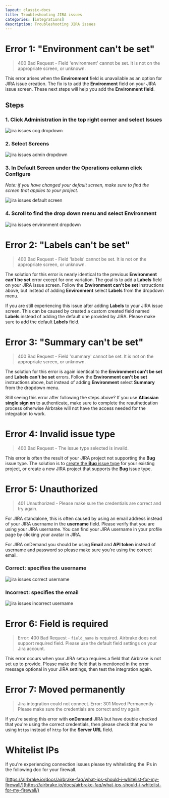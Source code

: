 ```yaml
---
layout: classic-docs
title: Troubleshooting JIRA issues
categories: [integrations]
description: Troubleshooting JIRA issues
---
```


# Error 1: "Environment can't be set"

>400 Bad Request - Field 'environment' cannot be set. It is not on the appropriate screen, or unknown.

This error arises when the **Environment** field is unavailable as an option
for JIRA issue creation.
The fix is to add the **Environment** field on your JIRA issue screen. These
next steps will help you add the **Environment field**.

## Steps

### 1. Click **Administration** in the top right corner and select **Issues**

![jira issues cog dropdown](/docs/assets/img/docs/integrations/jira_issues_cog_dropdown.png)

### 2. Select **Screens**

![jira issues admin dropdown](/docs/assets/img/docs/integrations/jira_issues_admin_dropdown.png)

### 3. In **Default Screen** under the **Operations** column click **Configure**
*Note: if you have changed your default screen, make sure to find the screen
that applies to your project.*

![jira issues default screen](/docs/assets/img/docs/integrations/jira_issues_default_screen.png)

### 4. Scroll to find the drop down menu and select **Environment**

![jira issues environment dropdown](/docs/assets/img/docs/integrations/jira_issues_environment_dropdown.png)

# Error 2: "Labels can't be set"

>400 Bad Request - Field 'labels' cannot be set. It is not on the appropriate screen, or unknown.

The solution for this error is nearly identical to the previous **Environment
can't be set** error except for one variation. The goal is to add a **Labels**
field on your JIRA issue screen. Follow the **Environment can't be set**
instructions above, but instead of adding **Environment** select **Labels**
from the dropdown menu.

If you are still experiencing this issue after adding **Labels** to your JIRA
issue screen. This can be caused by created a custom created field named
**Labels** instead of adding the default one provided by JIRA.
Please make sure to add the default **Labels** field.

# Error 3: "Summary can't be set"

>400 Bad Request - Field 'summary' cannot be set. It is not on the appropriate screen, or unknown.

The solution for this error is again identical to the **Environment can't be set**
and **Labels can't be set** errors. Follow the **Environment can't be set**
instructions above, but instead of adding **Environment** select **Summary**
from the dropdown menu.

Still seeing this error after following the steps above? If you use **Atlassian
single sign on** to authenticate, make sure to complete the reauthetication
process otherwise Airbrake will not have the access needed for the integration
to work.

# Error 4: Invalid issue type

>400 Bad Request - The issue type selected is invalid.

This error is often the result of your JIRA project not supporting the
**Bug** issue type.
The solution is to [create the **Bug** issue
type](https://confluence.atlassian.com/jira/defining-issue-type-field-values-185729517.html)
for your existing project, or create a new JIRA project that supports the
**Bug** issue type.

# Error 5: Unauthorized

>401 Unauthorized - Please make sure the credentials are correct and try again.

For JIRA standalone, this is often caused by using an email address instead of
your JIRA username in the **username** field. Please verify that you are using
your JIRA username. You can find your JIRA username in your profile page by
clicking your avatar in JIRA.

For JIRA onDemand you should be using **Email** and **API token** instead of
username and password so please make sure you're using the correct email.

### Correct: specifies the username
![jira issues correct username](/docs/assets/img/docs/integrations/jira_issues_correct_username.png)

### Incorrect: specifies the email
![jira issues incorrect username](/docs/assets/img/docs/integrations/jira_issues_incorrect_username.png)

# Error 6: Field is required

>Error: 400 Bad Request - `field_name` is required. Airbrake does not support required field. Please use the default field settings on your Jira account.

This error occurs when your JIRA setup requires a field that Airbrake is not set
up to provide. Please make the field that is mentioned in the error message
optional in your JIRA settings, then test the integration again.

# Error 7: Moved permanently

>Jira integration could not connect. Error: 301 Moved Permanently - Please make sure the credentials are correct and try again.

If you're seeing this error with **onDemand** JIRA but have double checked that
you're using the correct credentials, then please check that you're using
`https` instead of `http` for the **Server URL** field.

# Whitelist IPs

If you're experiencing connection issues please try whitelisting the IPs in the
following doc for your firewall.

[https://airbrake.io/docs/airbrake-faq/what-ips-should-i-whitelist-for-my-firewall/](https://airbrake.io/docs/airbrake-faq/what-ips-should-i-whitelist-for-my-firewall/)
